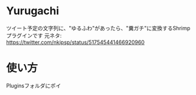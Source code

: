 Yurugachi
=========

ツイート予定の文字列に、"ゆるふわ"があったら、"糞ガチ"に変換するShrimpプラグインです
元ネタ: https://twitter.com/nkipsp/status/517545441466920960

使い方
==
Pluginsフォルダにポイ

